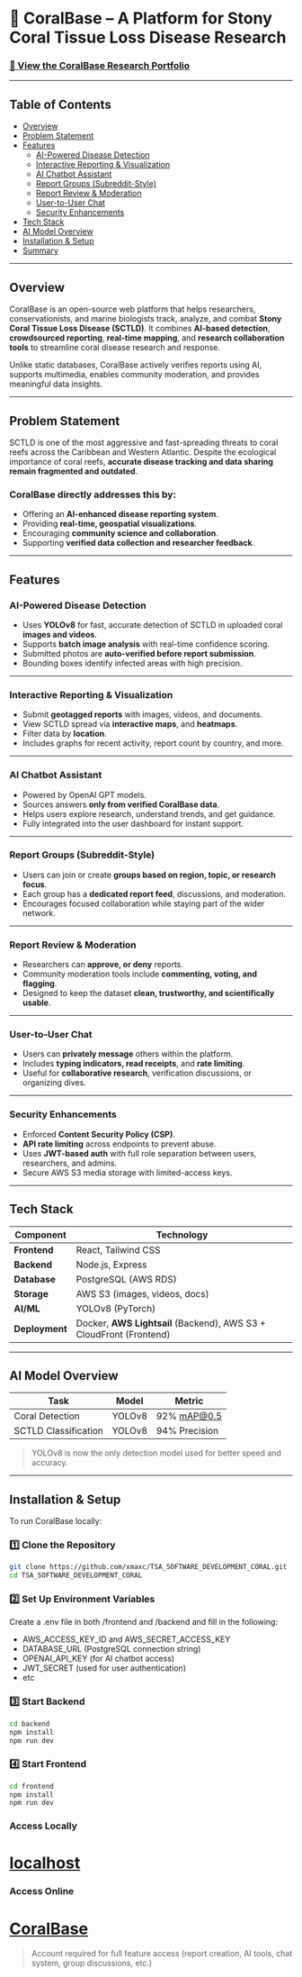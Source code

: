 # 🌊 CoralBase – A Platform for Stony Coral Tissue Loss Disease Research  

### [🔗 View the CoralBase Research Portfolio](https://osceolak12-my.sharepoint.com/:w:/g/personal/5047528_student_osceolaschools_net/EaL1SjSILYNHthF8On6rpFUB0c033oUMq2zt3x2KnnJYdA?e=dK1LMb)

---

## Table of Contents
- [Overview](#overview)
- [Problem Statement](#problem-statement)
- [Features](#-features)
  - [AI-Powered Disease Detection](#-ai-powered-disease-detection)
  - [Interactive Reporting & Visualization](#-interactive-reporting--visualization)
  - [AI Chatbot Assistant](#-ai-chatbot-assistant)
  - [Report Groups (Subreddit-Style)](#-report-groups-subreddit-style)
  - [Report Review & Moderation](#-report-review--moderation)
  - [User-to-User Chat](#-user-to-user-chat)
  - [Security Enhancements](#-security-enhancements)
- [Tech Stack](#-tech-stack)
- [AI Model Overview](#-ai-model-overview)
- [Installation & Setup](#-installation--setup)
- [Summary](#-summary)

---

## Overview  
CoralBase is an open-source web platform that helps researchers, conservationists, and marine biologists track, analyze, and combat **Stony Coral Tissue Loss Disease (SCTLD)**. It combines **AI-based detection**, **crowdsourced reporting**, **real-time mapping**, and **research collaboration tools** to streamline coral disease research and response.

Unlike static databases, CoralBase actively verifies reports using AI, supports multimedia, enables community moderation, and provides meaningful data insights.

---

## Problem Statement  
SCTLD is one of the most aggressive and fast-spreading threats to coral reefs across the Caribbean and Western Atlantic. Despite the ecological importance of coral reefs, **accurate disease tracking and data sharing remain fragmented and outdated**.

### CoralBase directly addresses this by:
- Offering an **AI-enhanced disease reporting system**.
- Providing **real-time, geospatial visualizations**.
- Encouraging **community science and collaboration**.
- Supporting **verified data collection and researcher feedback**.

---

## Features  

### AI-Powered Disease Detection  
- Uses **YOLOv8** for fast, accurate detection of SCTLD in uploaded coral **images and videos**.  
- Supports **batch image analysis** with real-time confidence scoring.  
- Submitted photos are **auto-verified before report submission**.  
- Bounding boxes identify infected areas with high precision.  

---

### Interactive Reporting & Visualization  
- Submit **geotagged reports** with images, videos, and documents.  
- View SCTLD spread via **interactive maps**, and **heatmaps**.  
- Filter data by **location**.  
- Includes graphs for recent activity, report count by country, and more.

---

### AI Chatbot Assistant  
- Powered by OpenAI GPT models.  
- Sources answers **only from verified CoralBase data**.  
- Helps users explore research, understand trends, and get guidance.  
- Fully integrated into the user dashboard for instant support.

---

### Report Groups (Subreddit-Style)  
- Users can join or create **groups based on region, topic, or research focus**.  
- Each group has a **dedicated report feed**, discussions, and moderation.  
- Encourages focused collaboration while staying part of the wider network.

---

### Report Review & Moderation  
- Researchers can **approve, or deny** reports.    
- Community moderation tools include **commenting, voting, and flagging**.  
- Designed to keep the dataset **clean, trustworthy, and scientifically usable**.

---

### User-to-User Chat  
- Users can **privately message** others within the platform.  
- Includes **typing indicators, read receipts**, and **rate limiting**.  
- Useful for **collaborative research**, verification discussions, or organizing dives.

---

### Security Enhancements  
- Enforced **Content Security Policy (CSP)**.  
- **API rate limiting** across endpoints to prevent abuse.  
- Uses **JWT-based auth** with full role separation between users, researchers, and admins.  
- Secure AWS S3 media storage with limited-access keys.

---

## Tech Stack  

| **Component**      | **Technology** |
|--------------------|----------------|
| **Frontend**       | React, Tailwind CSS |
| **Backend**        | Node.js, Express |
| **Database**       | PostgreSQL (AWS RDS) |
| **Storage**        | AWS S3 (images, videos, docs) |
| **AI/ML**          | YOLOv8 (PyTorch) |
| **Deployment**     | Docker, **AWS Lightsail** (Backend), AWS S3 + CloudFront (Frontend) |

---

## AI Model Overview  

| Task                    | Model    | Metric         |
|-------------------------|----------|----------------|
| Coral Detection         | YOLOv8   | 92% mAP@0.5    |
| SCTLD Classification    | YOLOv8   | 94% Precision  |

> YOLOv8 is now the only detection model used for better speed and accuracy.

---

## Installation & Setup  

To run CoralBase locally:

### 1️⃣ Clone the Repository 
```bash
git clone https://github.com/xmaxc/TSA_SOFTWARE_DEVELOPMENT_CORAL.git
cd TSA_SOFTWARE_DEVELOPMENT_CORAL
```

### 2️⃣ Set Up Environment Variables
Create a .env file in both /frontend and /backend and fill in the following:
- AWS_ACCESS_KEY_ID and AWS_SECRET_ACCESS_KEY
- DATABASE_URL (PostgreSQL connection string)
- OPENAI_API_KEY (for AI chatbot access)
- JWT_SECRET (used for user authentication)
- etc

### 3️⃣ Start Backend
```bash
cd backend
npm install
npm run dev
```

### 4️⃣ Start Frontend
```bash
cd frontend
npm install
npm run dev
```

### Access Locally
# [localhost](http://localhost:5173)

### Access Online
# [CoralBase](coralbase.net)
> Account required for full feature access (report creation, AI tools, chat system, group discussions, etc.)

